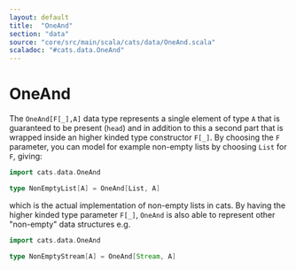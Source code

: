 ```yaml
---
layout: default
title:  "OneAnd"
section: "data"
source: "core/src/main/scala/cats/data/OneAnd.scala"
scaladoc: "#cats.data.OneAnd"
---
```

# OneAnd

The `OneAnd[F[_],A]` data type represents a single element of type `A`
that is guaranteed to be present (`head`) and in addition to this a
second part that is wrapped inside an higher kinded type constructor
`F[_]`.  By choosing the `F` parameter, you can model for example
non-empty lists by choosing `List` for `F`, giving:

```scala
import cats.data.OneAnd

type NonEmptyList[A] = OneAnd[List, A]
```

which is the actual implementation of non-empty lists in cats.  By
having the higher kinded type parameter `F[_]`, `OneAnd` is also able
to represent other "non-empty" data structures e.g.

```scala
import cats.data.OneAnd

type NonEmptyStream[A] = OneAnd[Stream, A]
```
